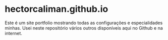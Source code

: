# hectorcaliman.github.io
Este é um site portfolio mostrando todas as configurações e especialidades minhas. Usei neste repositório vários outros disponíveis aqui no Github e na internet.
